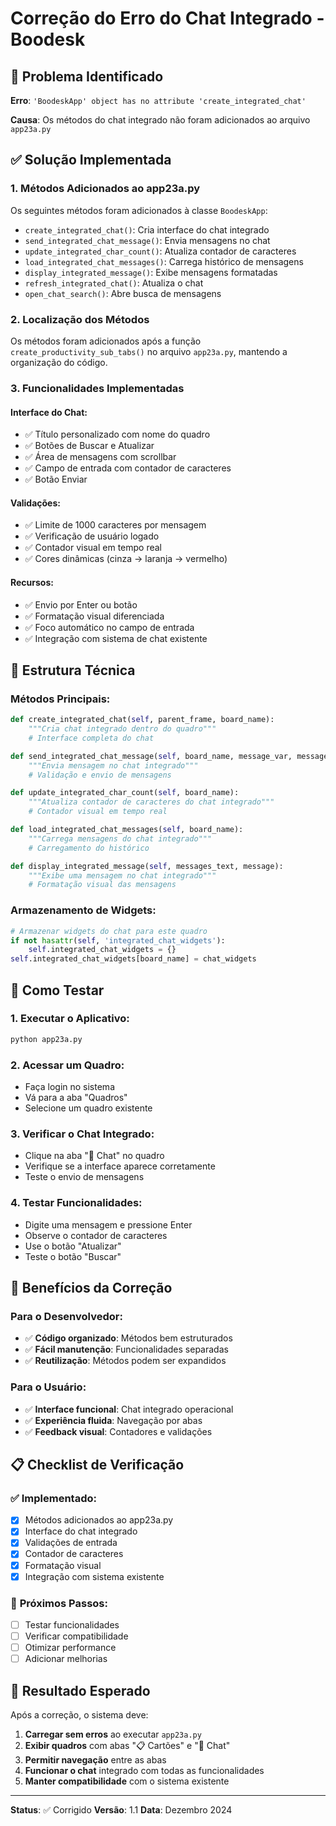 # Correção do Erro do Chat Integrado - Boodesk

## 🚨 Problema Identificado

**Erro**: `'BoodeskApp' object has no attribute 'create_integrated_chat'`

**Causa**: Os métodos do chat integrado não foram adicionados ao arquivo `app23a.py`

## ✅ Solução Implementada

### 1. **Métodos Adicionados ao app23a.py**

Os seguintes métodos foram adicionados à classe `BoodeskApp`:

- `create_integrated_chat()`: Cria interface do chat integrado
- `send_integrated_chat_message()`: Envia mensagens no chat
- `update_integrated_char_count()`: Atualiza contador de caracteres
- `load_integrated_chat_messages()`: Carrega histórico de mensagens
- `display_integrated_message()`: Exibe mensagens formatadas
- `refresh_integrated_chat()`: Atualiza o chat
- `open_chat_search()`: Abre busca de mensagens

### 2. **Localização dos Métodos**

Os métodos foram adicionados após a função `create_productivity_sub_tabs()` no arquivo `app23a.py`, mantendo a organização do código.

### 3. **Funcionalidades Implementadas**

#### Interface do Chat:
- ✅ Título personalizado com nome do quadro
- ✅ Botões de Buscar e Atualizar
- ✅ Área de mensagens com scrollbar
- ✅ Campo de entrada com contador de caracteres
- ✅ Botão Enviar

#### Validações:
- ✅ Limite de 1000 caracteres por mensagem
- ✅ Verificação de usuário logado
- ✅ Contador visual em tempo real
- ✅ Cores dinâmicas (cinza → laranja → vermelho)

#### Recursos:
- ✅ Envio por Enter ou botão
- ✅ Formatação visual diferenciada
- ✅ Foco automático no campo de entrada
- ✅ Integração com sistema de chat existente

## 🔧 Estrutura Técnica

### Métodos Principais:

```python
def create_integrated_chat(self, parent_frame, board_name):
    """Cria chat integrado dentro do quadro"""
    # Interface completa do chat

def send_integrated_chat_message(self, board_name, message_var, message_entry):
    """Envia mensagem no chat integrado"""
    # Validação e envio de mensagens

def update_integrated_char_count(self, board_name):
    """Atualiza contador de caracteres do chat integrado"""
    # Contador visual em tempo real

def load_integrated_chat_messages(self, board_name):
    """Carrega mensagens do chat integrado"""
    # Carregamento do histórico

def display_integrated_message(self, messages_text, message):
    """Exibe uma mensagem no chat integrado"""
    # Formatação visual das mensagens
```

### Armazenamento de Widgets:

```python
# Armazenar widgets do chat para este quadro
if not hasattr(self, 'integrated_chat_widgets'):
    self.integrated_chat_widgets = {}
self.integrated_chat_widgets[board_name] = chat_widgets
```

## 🎯 Como Testar

### 1. **Executar o Aplicativo**:
```bash
python app23a.py
```

### 2. **Acessar um Quadro**:
- Faça login no sistema
- Vá para a aba "Quadros"
- Selecione um quadro existente

### 3. **Verificar o Chat Integrado**:
- Clique na aba "💬 Chat" no quadro
- Verifique se a interface aparece corretamente
- Teste o envio de mensagens

### 4. **Testar Funcionalidades**:
- Digite uma mensagem e pressione Enter
- Observe o contador de caracteres
- Use o botão "Atualizar"
- Teste o botão "Buscar"

## 🚀 Benefícios da Correção

### Para o Desenvolvedor:
- ✅ **Código organizado**: Métodos bem estruturados
- ✅ **Fácil manutenção**: Funcionalidades separadas
- ✅ **Reutilização**: Métodos podem ser expandidos

### Para o Usuário:
- ✅ **Interface funcional**: Chat integrado operacional
- ✅ **Experiência fluida**: Navegação por abas
- ✅ **Feedback visual**: Contadores e validações

## 📋 Checklist de Verificação

### ✅ **Implementado**:
- [x] Métodos adicionados ao app23a.py
- [x] Interface do chat integrado
- [x] Validações de entrada
- [x] Contador de caracteres
- [x] Formatação visual
- [x] Integração com sistema existente

### 🔄 **Próximos Passos**:
- [ ] Testar funcionalidades
- [ ] Verificar compatibilidade
- [ ] Otimizar performance
- [ ] Adicionar melhorias

## 🎯 Resultado Esperado

Após a correção, o sistema deve:

1. **Carregar sem erros** ao executar `app23a.py`
2. **Exibir quadros** com abas "📋 Cartões" e "💬 Chat"
3. **Permitir navegação** entre as abas
4. **Funcionar o chat** integrado com todas as funcionalidades
5. **Manter compatibilidade** com o sistema existente

---

**Status**: ✅ Corrigido
**Versão**: 1.1
**Data**: Dezembro 2024
